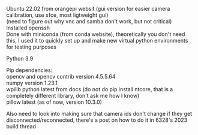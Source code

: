 Ubuntu 22.02 from orangepi websit (gui version for easier camera calibration, use xfce, most ligtweight gui)   
(need to figure out why vnc and samba don't work, but not critical)  
Installed openssh  
Done with miniconda (from conda website), theoretically you don't need this, I used it to quickly set up and make new virtual python environments for testing purposes  
  
Python 3.9  
  
Pip dependencies:   
opencv and opencv contrib version 4.5.5.64  
numpy version 1.23.1  
wpilib python latest from docs (do not do pip install ntcore, that is a completely different library, don't ask me how I know)  
pillow latest (as of now, version 10.3.0)  


Also need to look into making sure that camera ids don't change if they get disconnected/reconnected, there's a post on how to do it in 6328's 2023 build thread
